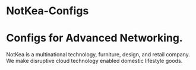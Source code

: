 # NotKea-Configs
# Configs for Advanced Networking. 

NotKea is a multinational technology, furniture, design, and retail company. We make disruptive cloud technology enabled domestic lifestyle goods.
